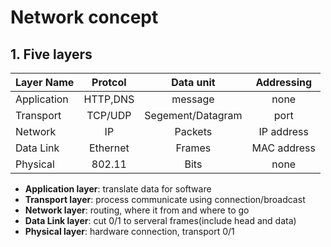 # Network concept
## 1. Five layers
Layer Name     | Protcol    | Data unit    | Addressing  
-------- | :------:  | :-------: | :---------:
Application    |  HTTP,DNS | message| none 
Transport  | TCP/UDP | Segement/Datagram | port
Network | IP   | Packets | IP address
Data Link | Ethernet | Frames | MAC address
Physical | 802.11 | Bits | none

- **Application layer**: translate data for software
- **Transport layer**: process communicate using connection/broadcast
- **Network layer**: routing, where it from and where to go
- **Data Link layer**: cut 0/1 to serveral frames(include head and data)
- **Physical layer**: hardware connection, transport 0/1
